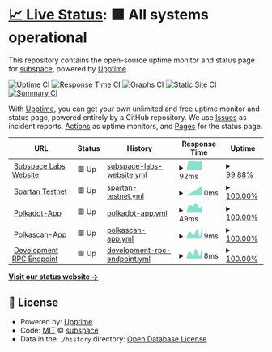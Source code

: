 # [📈 Live Status](https://status.subspace.network): <!--live status--> **🟩 All systems operational**

This repository contains the open-source uptime monitor and status page for [subspace](https://subspace.network), powered by [Upptime](https://github.com/upptime/upptime).

[![Uptime CI](https://github.com/subspace/status/workflows/Uptime%20CI/badge.svg)](https://github.com/subspace/status/actions?query=workflow%3A%22Uptime+CI%22)
[![Response Time CI](https://github.com/subspace/status/workflows/Response%20Time%20CI/badge.svg)](https://github.com/subspace/status/actions?query=workflow%3A%22Response+Time+CI%22)
[![Graphs CI](https://github.com/subspace/status/workflows/Graphs%20CI/badge.svg)](https://github.com/subspace/status/actions?query=workflow%3A%22Graphs+CI%22)
[![Static Site CI](https://github.com/subspace/status/workflows/Static%20Site%20CI/badge.svg)](https://github.com/subspace/status/actions?query=workflow%3A%22Static+Site+CI%22)
[![Summary CI](https://github.com/subspace/status/workflows/Summary%20CI/badge.svg)](https://github.com/subspace/status/actions?query=workflow%3A%22Summary+CI%22)

With [Upptime](https://upptime.js.org), you can get your own unlimited and free uptime monitor and status page, powered entirely by a GitHub repository. We use [Issues](https://github.com/subspace/status/issues) as incident reports, [Actions](https://github.com/subspace/status/actions) as uptime monitors, and [Pages](https://status.subspace.network) for the status page.

<!--start: status pages-->
<!-- This summary is generated by Upptime (https://github.com/upptime/upptime) -->
<!-- Do not edit this manually, your changes will be overwritten -->
<!-- prettier-ignore -->
| URL | Status | History | Response Time | Uptime |
| --- | ------ | ------- | ------------- | ------ |
| <img alt="" src="https://favicons.githubusercontent.com/www.subspace.network" height="13"> [Subspace Labs Website](https://www.subspace.network) | 🟩 Up | [subspace-labs-website.yml](https://github.com/subspace/status/commits/HEAD/history/subspace-labs-website.yml) | <details><summary><img alt="Response time graph" src="./graphs/subspace-labs-website/response-time-week.png" height="20"> 92ms</summary><br><a href="https://status.subspace.network/history/subspace-labs-website"><img alt="Response time 138" src="https://img.shields.io/endpoint?url=https%3A%2F%2Fraw.githubusercontent.com%2Fsubspace%2Fstatus%2FHEAD%2Fapi%2Fsubspace-labs-website%2Fresponse-time.json"></a><br><a href="https://status.subspace.network/history/subspace-labs-website"><img alt="24-hour response time 109" src="https://img.shields.io/endpoint?url=https%3A%2F%2Fraw.githubusercontent.com%2Fsubspace%2Fstatus%2FHEAD%2Fapi%2Fsubspace-labs-website%2Fresponse-time-day.json"></a><br><a href="https://status.subspace.network/history/subspace-labs-website"><img alt="7-day response time 92" src="https://img.shields.io/endpoint?url=https%3A%2F%2Fraw.githubusercontent.com%2Fsubspace%2Fstatus%2FHEAD%2Fapi%2Fsubspace-labs-website%2Fresponse-time-week.json"></a><br><a href="https://status.subspace.network/history/subspace-labs-website"><img alt="30-day response time 138" src="https://img.shields.io/endpoint?url=https%3A%2F%2Fraw.githubusercontent.com%2Fsubspace%2Fstatus%2FHEAD%2Fapi%2Fsubspace-labs-website%2Fresponse-time-month.json"></a><br><a href="https://status.subspace.network/history/subspace-labs-website"><img alt="1-year response time 138" src="https://img.shields.io/endpoint?url=https%3A%2F%2Fraw.githubusercontent.com%2Fsubspace%2Fstatus%2FHEAD%2Fapi%2Fsubspace-labs-website%2Fresponse-time-year.json"></a></details> | <details><summary><a href="https://status.subspace.network/history/subspace-labs-website">99.88%</a></summary><a href="https://status.subspace.network/history/subspace-labs-website"><img alt="All-time uptime 99.95%" src="https://img.shields.io/endpoint?url=https%3A%2F%2Fraw.githubusercontent.com%2Fsubspace%2Fstatus%2FHEAD%2Fapi%2Fsubspace-labs-website%2Fuptime.json"></a><br><a href="https://status.subspace.network/history/subspace-labs-website"><img alt="24-hour uptime 100.00%" src="https://img.shields.io/endpoint?url=https%3A%2F%2Fraw.githubusercontent.com%2Fsubspace%2Fstatus%2FHEAD%2Fapi%2Fsubspace-labs-website%2Fuptime-day.json"></a><br><a href="https://status.subspace.network/history/subspace-labs-website"><img alt="7-day uptime 99.88%" src="https://img.shields.io/endpoint?url=https%3A%2F%2Fraw.githubusercontent.com%2Fsubspace%2Fstatus%2FHEAD%2Fapi%2Fsubspace-labs-website%2Fuptime-week.json"></a><br><a href="https://status.subspace.network/history/subspace-labs-website"><img alt="30-day uptime 99.95%" src="https://img.shields.io/endpoint?url=https%3A%2F%2Fraw.githubusercontent.com%2Fsubspace%2Fstatus%2FHEAD%2Fapi%2Fsubspace-labs-website%2Fuptime-month.json"></a><br><a href="https://status.subspace.network/history/subspace-labs-website"><img alt="1-year uptime 99.95%" src="https://img.shields.io/endpoint?url=https%3A%2F%2Fraw.githubusercontent.com%2Fsubspace%2Fstatus%2FHEAD%2Fapi%2Fsubspace-labs-website%2Fuptime-year.json"></a></details>
| <img alt="" src="https://favicons.githubusercontent.com/null" height="13"> [Spartan Testnet](165.232.157.230) | 🟩 Up | [spartan-testnet.yml](https://github.com/subspace/status/commits/HEAD/history/spartan-testnet.yml) | <details><summary><img alt="Response time graph" src="./graphs/spartan-testnet/response-time-week.png" height="20"> 0ms</summary><br><a href="https://status.subspace.network/history/spartan-testnet"><img alt="Response time 58" src="https://img.shields.io/endpoint?url=https%3A%2F%2Fraw.githubusercontent.com%2Fsubspace%2Fstatus%2FHEAD%2Fapi%2Fspartan-testnet%2Fresponse-time.json"></a><br><a href="https://status.subspace.network/history/spartan-testnet"><img alt="24-hour response time 0" src="https://img.shields.io/endpoint?url=https%3A%2F%2Fraw.githubusercontent.com%2Fsubspace%2Fstatus%2FHEAD%2Fapi%2Fspartan-testnet%2Fresponse-time-day.json"></a><br><a href="https://status.subspace.network/history/spartan-testnet"><img alt="7-day response time 0" src="https://img.shields.io/endpoint?url=https%3A%2F%2Fraw.githubusercontent.com%2Fsubspace%2Fstatus%2FHEAD%2Fapi%2Fspartan-testnet%2Fresponse-time-week.json"></a><br><a href="https://status.subspace.network/history/spartan-testnet"><img alt="30-day response time 58" src="https://img.shields.io/endpoint?url=https%3A%2F%2Fraw.githubusercontent.com%2Fsubspace%2Fstatus%2FHEAD%2Fapi%2Fspartan-testnet%2Fresponse-time-month.json"></a><br><a href="https://status.subspace.network/history/spartan-testnet"><img alt="1-year response time 58" src="https://img.shields.io/endpoint?url=https%3A%2F%2Fraw.githubusercontent.com%2Fsubspace%2Fstatus%2FHEAD%2Fapi%2Fspartan-testnet%2Fresponse-time-year.json"></a></details> | <details><summary><a href="https://status.subspace.network/history/spartan-testnet">100.00%</a></summary><a href="https://status.subspace.network/history/spartan-testnet"><img alt="All-time uptime 100.00%" src="https://img.shields.io/endpoint?url=https%3A%2F%2Fraw.githubusercontent.com%2Fsubspace%2Fstatus%2FHEAD%2Fapi%2Fspartan-testnet%2Fuptime.json"></a><br><a href="https://status.subspace.network/history/spartan-testnet"><img alt="24-hour uptime 100.00%" src="https://img.shields.io/endpoint?url=https%3A%2F%2Fraw.githubusercontent.com%2Fsubspace%2Fstatus%2FHEAD%2Fapi%2Fspartan-testnet%2Fuptime-day.json"></a><br><a href="https://status.subspace.network/history/spartan-testnet"><img alt="7-day uptime 100.00%" src="https://img.shields.io/endpoint?url=https%3A%2F%2Fraw.githubusercontent.com%2Fsubspace%2Fstatus%2FHEAD%2Fapi%2Fspartan-testnet%2Fuptime-week.json"></a><br><a href="https://status.subspace.network/history/spartan-testnet"><img alt="30-day uptime 100.00%" src="https://img.shields.io/endpoint?url=https%3A%2F%2Fraw.githubusercontent.com%2Fsubspace%2Fstatus%2FHEAD%2Fapi%2Fspartan-testnet%2Fuptime-month.json"></a><br><a href="https://status.subspace.network/history/spartan-testnet"><img alt="1-year uptime 100.00%" src="https://img.shields.io/endpoint?url=https%3A%2F%2Fraw.githubusercontent.com%2Fsubspace%2Fstatus%2FHEAD%2Fapi%2Fspartan-testnet%2Fuptime-year.json"></a></details>
| <img alt="" src="https://favicons.githubusercontent.com/null" height="13"> [Polkadot-App](dev-polkadotapp.subspace.network) | 🟩 Up | [polkadot-app.yml](https://github.com/subspace/status/commits/HEAD/history/polkadot-app.yml) | <details><summary><img alt="Response time graph" src="./graphs/polkadot-app/response-time-week.png" height="20"> 49ms</summary><br><a href="https://status.subspace.network/history/polkadot-app"><img alt="Response time 46" src="https://img.shields.io/endpoint?url=https%3A%2F%2Fraw.githubusercontent.com%2Fsubspace%2Fstatus%2FHEAD%2Fapi%2Fpolkadot-app%2Fresponse-time.json"></a><br><a href="https://status.subspace.network/history/polkadot-app"><img alt="24-hour response time 82" src="https://img.shields.io/endpoint?url=https%3A%2F%2Fraw.githubusercontent.com%2Fsubspace%2Fstatus%2FHEAD%2Fapi%2Fpolkadot-app%2Fresponse-time-day.json"></a><br><a href="https://status.subspace.network/history/polkadot-app"><img alt="7-day response time 49" src="https://img.shields.io/endpoint?url=https%3A%2F%2Fraw.githubusercontent.com%2Fsubspace%2Fstatus%2FHEAD%2Fapi%2Fpolkadot-app%2Fresponse-time-week.json"></a><br><a href="https://status.subspace.network/history/polkadot-app"><img alt="30-day response time 46" src="https://img.shields.io/endpoint?url=https%3A%2F%2Fraw.githubusercontent.com%2Fsubspace%2Fstatus%2FHEAD%2Fapi%2Fpolkadot-app%2Fresponse-time-month.json"></a><br><a href="https://status.subspace.network/history/polkadot-app"><img alt="1-year response time 46" src="https://img.shields.io/endpoint?url=https%3A%2F%2Fraw.githubusercontent.com%2Fsubspace%2Fstatus%2FHEAD%2Fapi%2Fpolkadot-app%2Fresponse-time-year.json"></a></details> | <details><summary><a href="https://status.subspace.network/history/polkadot-app">100.00%</a></summary><a href="https://status.subspace.network/history/polkadot-app"><img alt="All-time uptime 100.00%" src="https://img.shields.io/endpoint?url=https%3A%2F%2Fraw.githubusercontent.com%2Fsubspace%2Fstatus%2FHEAD%2Fapi%2Fpolkadot-app%2Fuptime.json"></a><br><a href="https://status.subspace.network/history/polkadot-app"><img alt="24-hour uptime 100.00%" src="https://img.shields.io/endpoint?url=https%3A%2F%2Fraw.githubusercontent.com%2Fsubspace%2Fstatus%2FHEAD%2Fapi%2Fpolkadot-app%2Fuptime-day.json"></a><br><a href="https://status.subspace.network/history/polkadot-app"><img alt="7-day uptime 100.00%" src="https://img.shields.io/endpoint?url=https%3A%2F%2Fraw.githubusercontent.com%2Fsubspace%2Fstatus%2FHEAD%2Fapi%2Fpolkadot-app%2Fuptime-week.json"></a><br><a href="https://status.subspace.network/history/polkadot-app"><img alt="30-day uptime 100.00%" src="https://img.shields.io/endpoint?url=https%3A%2F%2Fraw.githubusercontent.com%2Fsubspace%2Fstatus%2FHEAD%2Fapi%2Fpolkadot-app%2Fuptime-month.json"></a><br><a href="https://status.subspace.network/history/polkadot-app"><img alt="1-year uptime 100.00%" src="https://img.shields.io/endpoint?url=https%3A%2F%2Fraw.githubusercontent.com%2Fsubspace%2Fstatus%2FHEAD%2Fapi%2Fpolkadot-app%2Fuptime-year.json"></a></details>
| <img alt="" src="https://favicons.githubusercontent.com/null" height="13"> [Polkascan-App](dev-polkascan.subspace.network) | 🟩 Up | [polkascan-app.yml](https://github.com/subspace/status/commits/HEAD/history/polkascan-app.yml) | <details><summary><img alt="Response time graph" src="./graphs/polkascan-app/response-time-week.png" height="20"> 9ms</summary><br><a href="https://status.subspace.network/history/polkascan-app"><img alt="Response time 17" src="https://img.shields.io/endpoint?url=https%3A%2F%2Fraw.githubusercontent.com%2Fsubspace%2Fstatus%2FHEAD%2Fapi%2Fpolkascan-app%2Fresponse-time.json"></a><br><a href="https://status.subspace.network/history/polkascan-app"><img alt="24-hour response time 10" src="https://img.shields.io/endpoint?url=https%3A%2F%2Fraw.githubusercontent.com%2Fsubspace%2Fstatus%2FHEAD%2Fapi%2Fpolkascan-app%2Fresponse-time-day.json"></a><br><a href="https://status.subspace.network/history/polkascan-app"><img alt="7-day response time 9" src="https://img.shields.io/endpoint?url=https%3A%2F%2Fraw.githubusercontent.com%2Fsubspace%2Fstatus%2FHEAD%2Fapi%2Fpolkascan-app%2Fresponse-time-week.json"></a><br><a href="https://status.subspace.network/history/polkascan-app"><img alt="30-day response time 17" src="https://img.shields.io/endpoint?url=https%3A%2F%2Fraw.githubusercontent.com%2Fsubspace%2Fstatus%2FHEAD%2Fapi%2Fpolkascan-app%2Fresponse-time-month.json"></a><br><a href="https://status.subspace.network/history/polkascan-app"><img alt="1-year response time 17" src="https://img.shields.io/endpoint?url=https%3A%2F%2Fraw.githubusercontent.com%2Fsubspace%2Fstatus%2FHEAD%2Fapi%2Fpolkascan-app%2Fresponse-time-year.json"></a></details> | <details><summary><a href="https://status.subspace.network/history/polkascan-app">100.00%</a></summary><a href="https://status.subspace.network/history/polkascan-app"><img alt="All-time uptime 100.00%" src="https://img.shields.io/endpoint?url=https%3A%2F%2Fraw.githubusercontent.com%2Fsubspace%2Fstatus%2FHEAD%2Fapi%2Fpolkascan-app%2Fuptime.json"></a><br><a href="https://status.subspace.network/history/polkascan-app"><img alt="24-hour uptime 100.00%" src="https://img.shields.io/endpoint?url=https%3A%2F%2Fraw.githubusercontent.com%2Fsubspace%2Fstatus%2FHEAD%2Fapi%2Fpolkascan-app%2Fuptime-day.json"></a><br><a href="https://status.subspace.network/history/polkascan-app"><img alt="7-day uptime 100.00%" src="https://img.shields.io/endpoint?url=https%3A%2F%2Fraw.githubusercontent.com%2Fsubspace%2Fstatus%2FHEAD%2Fapi%2Fpolkascan-app%2Fuptime-week.json"></a><br><a href="https://status.subspace.network/history/polkascan-app"><img alt="30-day uptime 100.00%" src="https://img.shields.io/endpoint?url=https%3A%2F%2Fraw.githubusercontent.com%2Fsubspace%2Fstatus%2FHEAD%2Fapi%2Fpolkascan-app%2Fuptime-month.json"></a><br><a href="https://status.subspace.network/history/polkascan-app"><img alt="1-year uptime 100.00%" src="https://img.shields.io/endpoint?url=https%3A%2F%2Fraw.githubusercontent.com%2Fsubspace%2Fstatus%2FHEAD%2Fapi%2Fpolkascan-app%2Fuptime-year.json"></a></details>
| <img alt="" src="https://favicons.githubusercontent.com/null" height="13"> [Development RPC Endpoint](dev-rpc.subspace.network) | 🟩 Up | [development-rpc-endpoint.yml](https://github.com/subspace/status/commits/HEAD/history/development-rpc-endpoint.yml) | <details><summary><img alt="Response time graph" src="./graphs/development-rpc-endpoint/response-time-week.png" height="20"> 8ms</summary><br><a href="https://status.subspace.network/history/development-rpc-endpoint"><img alt="Response time 20" src="https://img.shields.io/endpoint?url=https%3A%2F%2Fraw.githubusercontent.com%2Fsubspace%2Fstatus%2FHEAD%2Fapi%2Fdevelopment-rpc-endpoint%2Fresponse-time.json"></a><br><a href="https://status.subspace.network/history/development-rpc-endpoint"><img alt="24-hour response time 8" src="https://img.shields.io/endpoint?url=https%3A%2F%2Fraw.githubusercontent.com%2Fsubspace%2Fstatus%2FHEAD%2Fapi%2Fdevelopment-rpc-endpoint%2Fresponse-time-day.json"></a><br><a href="https://status.subspace.network/history/development-rpc-endpoint"><img alt="7-day response time 8" src="https://img.shields.io/endpoint?url=https%3A%2F%2Fraw.githubusercontent.com%2Fsubspace%2Fstatus%2FHEAD%2Fapi%2Fdevelopment-rpc-endpoint%2Fresponse-time-week.json"></a><br><a href="https://status.subspace.network/history/development-rpc-endpoint"><img alt="30-day response time 20" src="https://img.shields.io/endpoint?url=https%3A%2F%2Fraw.githubusercontent.com%2Fsubspace%2Fstatus%2FHEAD%2Fapi%2Fdevelopment-rpc-endpoint%2Fresponse-time-month.json"></a><br><a href="https://status.subspace.network/history/development-rpc-endpoint"><img alt="1-year response time 20" src="https://img.shields.io/endpoint?url=https%3A%2F%2Fraw.githubusercontent.com%2Fsubspace%2Fstatus%2FHEAD%2Fapi%2Fdevelopment-rpc-endpoint%2Fresponse-time-year.json"></a></details> | <details><summary><a href="https://status.subspace.network/history/development-rpc-endpoint">100.00%</a></summary><a href="https://status.subspace.network/history/development-rpc-endpoint"><img alt="All-time uptime 100.00%" src="https://img.shields.io/endpoint?url=https%3A%2F%2Fraw.githubusercontent.com%2Fsubspace%2Fstatus%2FHEAD%2Fapi%2Fdevelopment-rpc-endpoint%2Fuptime.json"></a><br><a href="https://status.subspace.network/history/development-rpc-endpoint"><img alt="24-hour uptime 100.00%" src="https://img.shields.io/endpoint?url=https%3A%2F%2Fraw.githubusercontent.com%2Fsubspace%2Fstatus%2FHEAD%2Fapi%2Fdevelopment-rpc-endpoint%2Fuptime-day.json"></a><br><a href="https://status.subspace.network/history/development-rpc-endpoint"><img alt="7-day uptime 100.00%" src="https://img.shields.io/endpoint?url=https%3A%2F%2Fraw.githubusercontent.com%2Fsubspace%2Fstatus%2FHEAD%2Fapi%2Fdevelopment-rpc-endpoint%2Fuptime-week.json"></a><br><a href="https://status.subspace.network/history/development-rpc-endpoint"><img alt="30-day uptime 100.00%" src="https://img.shields.io/endpoint?url=https%3A%2F%2Fraw.githubusercontent.com%2Fsubspace%2Fstatus%2FHEAD%2Fapi%2Fdevelopment-rpc-endpoint%2Fuptime-month.json"></a><br><a href="https://status.subspace.network/history/development-rpc-endpoint"><img alt="1-year uptime 100.00%" src="https://img.shields.io/endpoint?url=https%3A%2F%2Fraw.githubusercontent.com%2Fsubspace%2Fstatus%2FHEAD%2Fapi%2Fdevelopment-rpc-endpoint%2Fuptime-year.json"></a></details>

<!--end: status pages-->

[**Visit our status website →**](https://status.subspace.network)

## 📄 License

- Powered by: [Upptime](https://github.com/upptime/upptime)
- Code: [MIT](./LICENSE) © [subspace](https://subspace.network)
- Data in the `./history` directory: [Open Database License](https://opendatacommons.org/licenses/odbl/1-0/)

